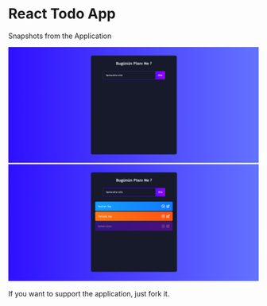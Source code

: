 # React Todo App

<p>Snapshots from the Application</p>
<img src="https://github.com/ertugrulchn/React_Todo_App/blob/main/images/todo_1.png?raw=true" />
<img src="https://github.com/ertugrulchn/React_Todo_App/blob/main/images/todo_2.png?raw=true" />

<p>If you want to support the application, just fork it.</p>
